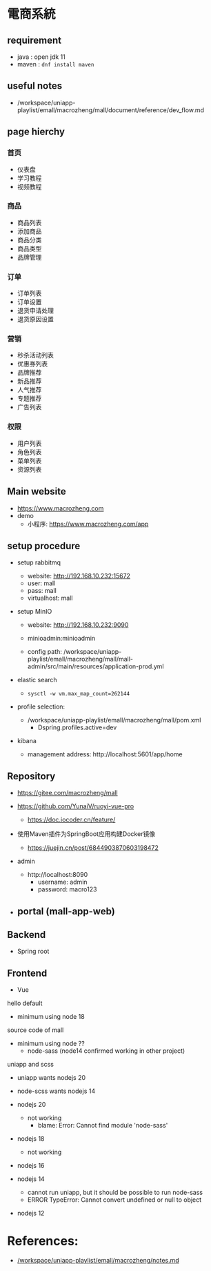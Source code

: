 
# 電商系統

## requirement
  - java : open jdk 11
  - maven : `dnf install maven`

## useful notes
  - /workspace/uniapp-playlist/emall/macrozheng/mall/document/reference/dev_flow.md

## page hierchy

### 首页
- 仪表盘
- 学习教程
- 视频教程

### 商品

- 商品列表
- 添加商品
- 商品分类
- 商品类型
- 品牌管理

### 订单

- 订单列表
- 订单设置
- 退货申请处理
- 退货原因设置

### 营销

- 秒杀活动列表
- 优惠券列表
- 品牌推荐
- 新品推荐
- 人气推荐
- 专题推荐
- 广告列表

### 权限

- 用户列表
- 角色列表
- 菜单列表
- 资源列表


## Main website
  - https://www.macrozheng.com
  - demo
    - 小程序: https://www.macrozheng.com/app

## setup procedure
  - setup rabbitmq
    - website: http://192.168.10.232:15672
    - user: mall
    - pass: mall
    - virtualhost: mall

  - setup  MinIO
    - website: http://192.168.10.232:9090
    - minioadmin:minioadmin

    - config path: /workspace/uniapp-playlist/emall/macrozheng/mall/mall-admin/src/main/resources/application-prod.yml

  - elastic search
    - `sysctl -w vm.max_map_count=262144`

  - profile selection:
    - /workspace/uniapp-playlist/emall/macrozheng/mall/pom.xml
      - Dspring.profiles.active=dev

  - kibana
    - management address: http://localhost:5601/app/home

## Repository
  - https://gitee.com/macrozheng/mall
  - https://github.com/YunaiV/ruoyi-vue-pro
    - https://doc.iocoder.cn/feature/

  - 使用Maven插件为SpringBoot应用构建Docker镜像 
    - https://juejin.cn/post/6844903870603198472

  - admin
    - http://localhost:8090
      - username: admin
      - password: macro123

  - portal (mall-app-web)
    - 


## Backend
  - Spring root

## Frontend
  - Vue


hello default 
  - minimum using node 18

source code of mall 
  - minimum using node ??
    - node-sass (node14 confirmed working in other project)
  

uniapp and scss
  - uniapp wants nodejs 20
  - node-scss wants nodejs 14
  
  - nodejs 20
    - not working
      - blame: Error: Cannot find module 'node-sass'

  - nodejs 18
    - not working
  - nodejs 16
  - nodejs 14
    - cannot run uniapp, but it should be possible to run node-sass
    - ERROR  TypeError: Cannot convert undefined or null to object
  - nodejs 12


# References:
  - [/workspace/uniapp-playlist/emall/macrozheng/notes.md](/workspace/uniapp-playlist/emall/macrozheng/notes.md)
